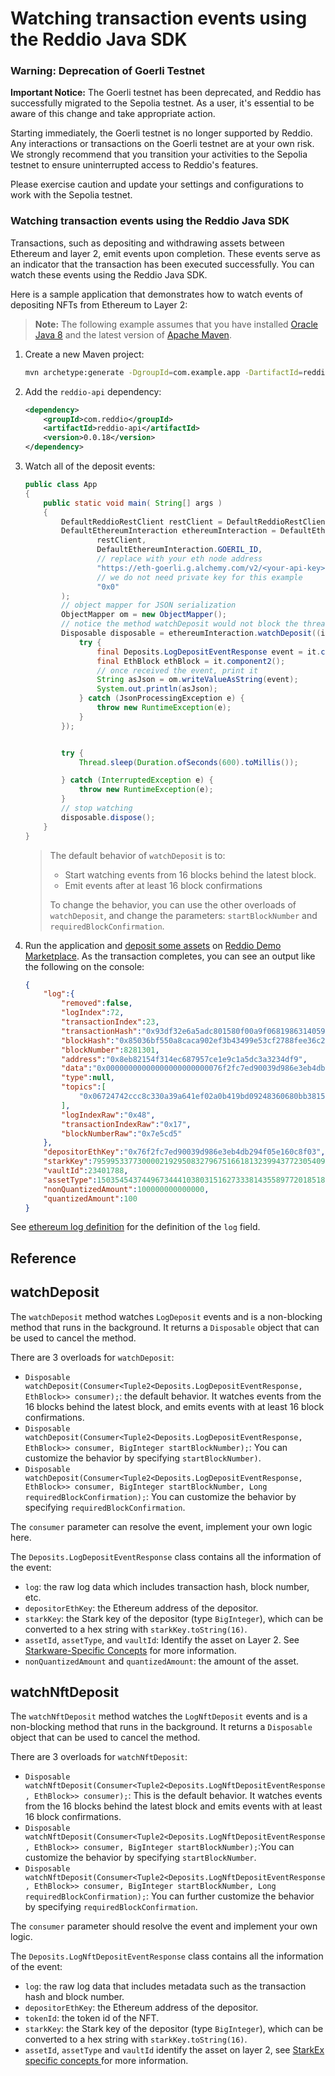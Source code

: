 # Watching transaction events using the Reddio Java SDK

### Warning: Deprecation of Goerli Testnet

**Important Notice:** The Goerli testnet has been deprecated, and Reddio has successfully migrated to the Sepolia testnet. As a user, it's essential to be aware of this change and take appropriate action.

Starting immediately, the Goerli testnet is no longer supported by Reddio. Any interactions or transactions on the Goerli testnet are at your own risk. We strongly recommend that you transition your activities to the Sepolia testnet to ensure uninterrupted access to Reddio's features.

Please exercise caution and update your settings and configurations to work with the Sepolia testnet. 

### Watching transaction events using the Reddio Java SDK

Transactions, such as depositing and withdrawing assets between Ethereum and layer 2, emit events upon completion. These events serve as an indicator that the transaction has been executed successfully. You can watch these events using the Reddio Java SDK.

Here is a sample application that demonstrates how to watch events of depositing NFTs from Ethereum to Layer 2:

> **Note:** The following example assumes that you have installed [Oracle Java 8](https://www.oracle.com/au/java/technologies/javase/javase8u211-later-archive-downloads.html) and the latest version of [Apache Maven](https://maven.apache.org/).

1. Create a new Maven project:
    ```bash
    mvn archetype:generate -DgroupId=com.example.app -DartifactId=reddio-example-watch-events -DarchetypeArtifactId=maven-archetype-quickstart -DinteractiveMode=false -DarchetypeVersion=1.4
    ```

2. Add the `reddio-api` dependency:
    ```xml
    <dependency>
        <groupId>com.reddio</groupId>
        <artifactId>reddio-api</artifactId>
        <version>0.0.18</version>
    </dependency>
    ```

3. Watch all of the deposit events:
    ```java
    public class App
    {
        public static void main( String[] args )
        {
            DefaultReddioRestClient restClient = DefaultReddioRestClient.testnet();
            DefaultEthereumInteraction ethereumInteraction = DefaultEthereumInteraction.build(
                    restClient,
                    DefaultEthereumInteraction.GOERIL_ID,
                    // replace with your eth node address
                    "https://eth-goerli.g.alchemy.com/v2/<your-api-key>",
                    // we do not need private key for this example
                    "0x0"
            );
            // object mapper for JSON serialization
            ObjectMapper om = new ObjectMapper();
            // notice the method watchDeposit would not block the thread, it runs in background, and returns Disposable for cancellation
            Disposable disposable = ethereumInteraction.watchDeposit((it) -> {
                try {
                    final Deposits.LogDepositEventResponse event = it.component1();
                    final EthBlock ethBlock = it.component2();
                    // once received the event, print it
                    String asJson = om.writeValueAsString(event);
                    System.out.println(asJson);
                } catch (JsonProcessingException e) {
                    throw new RuntimeException(e);
                }
            });


            try {
                Thread.sleep(Duration.ofSeconds(600).toMillis());

            } catch (InterruptedException e) {
                throw new RuntimeException(e);
            }
            // stop watching
            disposable.dispose();
        }
    }
    ```

    > The default behavior of `watchDeposit` is to:
    > - Start watching events from 16 blocks behind the latest block.
    > - Emit events after at least 16 block confirmations
    > 
    > To change the behavior, you can use the other overloads of `watchDeposit`, and change the parameters: `startBlockNumber` and `requiredBlockConfirmation`.

4. Run the application and [deposit some assets](./java-getting-started-tutorial.md#deposit-assets-to-layer-2) on [Reddio Demo Marketplace](https://demos.reddio.com/). As the transaction completes, you can see an output like the following on the console:

    ```json
    {
        "log":{
            "removed":false,
            "logIndex":72,
            "transactionIndex":23,
            "transactionHash":"0x93df32e6a5adc801580f00a9f0681986314059c63fd0134f522ae94859b59b38",
            "blockHash":"0x85036bf550a8caca902ef3b43499e53cf2788fee36c2130e4041e6cc2ca01a44",
            "blockNumber":8281301,
            "address":"0x8eb82154f314ec687957ce1e9c1a5dc3a3234df9",
            "data":"0x00000000000000000000000076f2fc7ed90039d986e3eb4db294f05e160c8f0301c2847406b96310a32c379536374ec034b732633e8675860f20f4141e701ff4000000000000000000000000000000000000000000000000000000000165153c0352f9ffd821a525051de2d71126113505a7b0a73d98dbc0ac0ff343cfbdef5e00000000000000000000000000000000000000000000000000005af3107a40000000000000000000000000000000000000000000000000000000000000000064",
            "type":null,
            "topics":[
                "0x06724742ccc8c330a39a641ef02a0b419bd09248360680bb38159b0a8c2635d6"
            ],
            "logIndexRaw":"0x48",
            "transactionIndexRaw":"0x17",
            "blockNumberRaw":"0x7e5cd5"
        },
        "depositorEthKey":"0x76f2fc7ed90039d986e3eb4db294f05e160c8f03",
        "starkKey":795995337730000219295083279675166181323994377230540967472507439971862323188,
        "vaultId":23401788,
        "assetType":1503545437449673444103803151627333814355897720185181380161647770114038034270,
        "nonQuantizedAmount":100000000000000,
        "quantizedAmount":100
    }
    ```
See [ethereum log definition](https://github.com/ethereum/go-ethereum/blob/v1.10.26/core/types/log.go#L31) for the definition of the `log` field.

## Reference

## watchDeposit

The `watchDeposit` method watches `LogDeposit` events and is a non-blocking method that runs in the background. It returns a `Disposable` object that can be used to cancel the method.

There are 3 overloads for `watchDeposit`:

- `Disposable watchDeposit(Consumer<Tuple2<Deposits.LogDepositEventResponse, EthBlock>> consumer);`: the default behavior. It watches events from the 16 blocks behind the latest block, and emits events with at least 16 block confirmations.
- `Disposable watchDeposit(Consumer<Tuple2<Deposits.LogDepositEventResponse, EthBlock>> consumer, BigInteger startBlockNumber);`: You can customize the behavior by specifying `startBlockNumber)`.
- `Disposable watchDeposit(Consumer<Tuple2<Deposits.LogDepositEventResponse, EthBlock>> consumer, BigInteger startBlockNumber, Long requiredBlockConfirmation);`: You can customize the behavior by specifying `requiredBlockConfirmation`.

The `consumer` parameter can resolve the event, implement your own logic here.

The `Deposits.LogDepositEventResponse` class contains all the information of the event:

- `log`: the raw log data which includes transaction hash, block number, etc.
- `depositorEthKey`: the Ethereum address of the depositor.
- `starkKey`: the Stark key of the depositor (type `BigInteger`), which can be converted to a hex string with `starkKey.toString(16)`.
- `assetId`, `assetType`, and `vaultId`: Identify the asset on Layer 2. See [Starkware-Specific Concepts](https://docs.starkware.co/starkex/spot/shared/starkex-specific-concepts.html#assetinfo_assettype_and_assetid_spot) for more information.
- `nonQuantizedAmount` and `quantizedAmount`: the amount of the asset.

## watchNftDeposit

The `watchNftDeposit` method watches the `LogNftDeposit` events and is a non-blocking method that runs in the background. It returns a  `Disposable` object that can be used to cancel the method.

There are 3 overloads for `watchNftDeposit`:

- `Disposable watchNftDeposit(Consumer<Tuple2<Deposits.LogNftDepositEventResponse, EthBlock>> consumer);`: This is the default behavior. It watches events from the 16 blocks behind the latest block and emits events with at least 16 block confirmations.
- `Disposable watchNftDeposit(Consumer<Tuple2<Deposits.LogNftDepositEventResponse, EthBlock>> consumer, BigInteger startBlockNumber);`:You can customize the behavior by specifying `startBlockNumber`.
- `Disposable watchNftDeposit(Consumer<Tuple2<Deposits.LogNftDepositEventResponse, EthBlock>> consumer, BigInteger startBlockNumber, Long requiredBlockConfirmation);`: You can further customize the behavior by specifying `requiredBlockConfirmation`.

The `consumer` parameter should resolve the event and implement your own logic.

The `Deposits.LogNftDepositEventResponse` class contains all the information of the event:

- `log`: the raw log data that includes metadata such as the transaction hash and block number.
- `depositorEthKey`: the Ethereum address of the depositor.
- `tokenId`: the token id of the NFT.
- `starkKey`: the Stark key of the depositor (type `BigInteger`), which can be converted to a hex string with `starkKey.toString(16)`.
- `assetId`, `assetType` and `vaultId` identify the asset on layer 2, see [StarkEx specific concepts
](https://docs.starkware.co/starkex/spot/shared/starkex-specific-concepts.html#assetinfo_assettype_and_assetid_spot) for more information.
